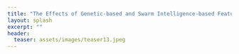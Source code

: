 ```yaml
---
title: "The Effects of Genetic-based and Swarm Intelligence-based Feature Selection on Adversarial Author Identification"
layout: splash
excerpt: ""
header:
  teaser: assets/images/teaser13.jpeg
---
```

